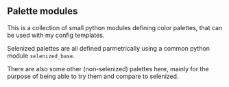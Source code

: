 Palette modules
---------------

This is a collection of small python modules defining color palettes, that can
be used with my config templates.

Selenized palettes are all defined parmetrically using a common python module
`selenized_base`.

There are also some other (non-selenized) palettes here, mainly for the purpose
of being able to try them and compare to selenized.

